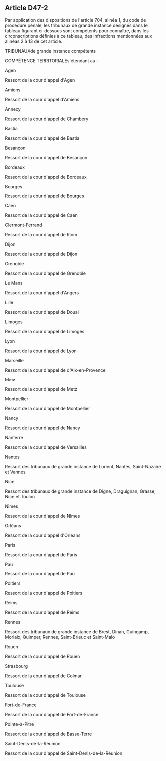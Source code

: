 Article D47-2
----
Par application des dispositions de l'article 704, alinéa 1, du code de
procédure pénale, les tribunaux de grande instance désignés dans le tableau
figurant ci-dessous sont compétents pour connaître, dans les circonscriptions
définies à ce tableau, des infractions mentionnées aux alinéas 2 à 13 de cet
article.

TRIBUNAUXde grande instance compétents

COMPÉTENCE TERRITORIALEs'étendant au :

Agen

Ressort de la cour d'appel d'Agen

Amiens

Ressort de la cour d'appel d'Amiens

Annecy

Ressort de la cour d'appel de Chambéry

Bastia

Ressort de la cour d'appel de Bastia

Besançon

Ressort de la cour d'appel de Besançon

Bordeaux

Ressort de la cour d'appel de Bordeaux

Bourges

Ressort de la cour d'appel de Bourges

Caen

Ressort de la cour d'appel de Caen

Clermont-Ferrand

Ressort de la cour d'appel de Riom

Dijon

Ressort de la cour d'appel de Dijon

Grenoble

Ressort de la cour d'appel de Grenoble

Le Mans

Ressort de la cour d'appel d'Angers

Lille

Ressort de la cour d'appel de Douai

Limoges

Ressort de la cour d'appel de Limoges

Lyon

Ressort de la cour d'appel de Lyon

Marseille

Ressort de la cour d'appel de d'Aix-en-Provence

Metz

Ressort de la cour d'appel de Metz

Montpellier

Ressort de la cour d'appel de Montpellier

Nancy

Ressort de la cour d'appel de Nancy

Nanterre

Ressort de la cour d'appel de Versailles

Nantes

Ressort des tribunaux de grande instance de Lorient, Nantes, Saint-Nazaire et
Vannes

Nice

Ressort des tribunaux de grande instance de Digne, Draguignan, Grasse, Nice et
Toulon

Nîmes

Ressort de la cour d'appel de Nîmes

Orléans

Ressort de la cour d'appel d'Orléans

Paris

Ressort de la cour d'appel de Paris

Pau

Ressort de la cour d'appel de Pau

Poitiers

Ressort de la cour d'appel de Poitiers

Reims

Ressort de la cour d'appel de Reims

Rennes

Ressort des tribunaux de grande instance de Brest, Dinan, Guingamp, Morlaix,
Quimper, Rennes, Saint-Brieuc et Saint-Malo

Rouen

Ressort de la cour d'appel de Rouen

Strasbourg

Ressort de la cour d'appel de Colmar

Toulouse

Ressort de la cour d'appel de Toulouse

Fort-de-France

Ressort de la cour d'appel de Fort-de-France

Pointe-à-Pitre

Ressort de la cour d'appel de Basse-Terre

Saint-Denis-de-la-Réunion

Ressort de la cour d'appel de Saint-Denis-de-la-Réunion
